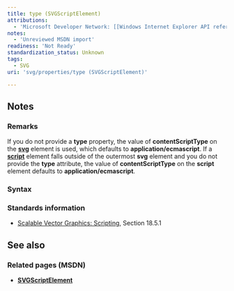 ```yaml
---
title: type (SVGScriptElement)
attributions:
  - 'Microsoft Developer Network: [[Windows Internet Explorer API reference](http://msdn.microsoft.com/en-us/library/ie/hh828809%28v=vs.85%29.aspx) Article]'
notes:
  - 'Unreviewed MSDN import'
readiness: 'Not Ready'
standardization_status: Unknown
tags:
  - SVG
uri: 'svg/properties/type (SVGScriptElement)'

---
```

## Notes

### Remarks

If you do not provide a **type** property, the value of **contentScriptType** on the [**svg**](/svg/elements/svg) element is used, which defaults to **application/ecmascript**. If a [**script**](/svg/elements/script) element falls outside of the outermost **svg** element and you do not provide the **type** attribute, the value of **contentScriptType** on the **script** element defaults to **application/ecmascript**.

### Syntax

### Standards information

-   [Scalable Vector Graphics: Scripting](http://go.microsoft.com/fwlink/p/?linkid=204745), Section 18.5.1

## See also

### Related pages (MSDN)

-   [**SVGScriptElement**](/svg/elements/script)

